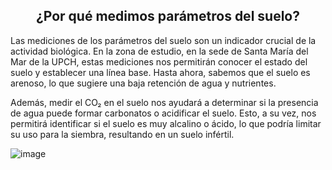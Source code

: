 <h2 style="text-align: center;">¿Por qué medimos parámetros del suelo?</h2>

Las mediciones de los parámetros del suelo son un indicador crucial de la actividad biológica. En la zona de estudio, en la sede de Santa María del Mar de la UPCH, estas mediciones nos permitirán conocer el estado del suelo y establecer una línea base. Hasta ahora, sabemos que el suelo es arenoso, lo que sugiere una baja retención de agua y nutrientes.

Además, medir el CO₂ en el suelo nos ayudará a determinar si la presencia de agua puede formar carbonatos o acidificar el suelo. Esto, a su vez, nos permitirá identificar si el suelo es muy alcalino o ácido, lo que podría limitar su uso para la siembra, resultando en un suelo infértil.

![image](https://github.com/user-attachments/assets/773f49ed-e367-4f16-a161-64100f945cf1)

